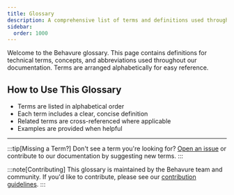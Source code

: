 ```yaml
---
title: Glossary
description: A comprehensive list of terms and definitions used throughout the Behavure documentation.
sidebar:
  order: 1000
---
```


Welcome to the Behavure glossary. This page contains definitions for technical terms, concepts, and abbreviations used throughout our documentation. Terms are arranged alphabetically for easy reference.

## How to Use This Glossary

- Terms are listed in alphabetical order
- Each term includes a clear, concise definition
- Related terms are cross-referenced where applicable
- Examples are provided when helpful

---

:::tip[Missing a Term?]
Don't see a term you're looking for? [Open an issue](https://github.com/behavure/behavure-docs/issues/new) or contribute to our documentation by suggesting new terms.
:::

:::note[Contributing]
This glossary is maintained by the Behavure team and community. If you'd like to contribute, please see our [contribution guidelines](/contributing).
:::
